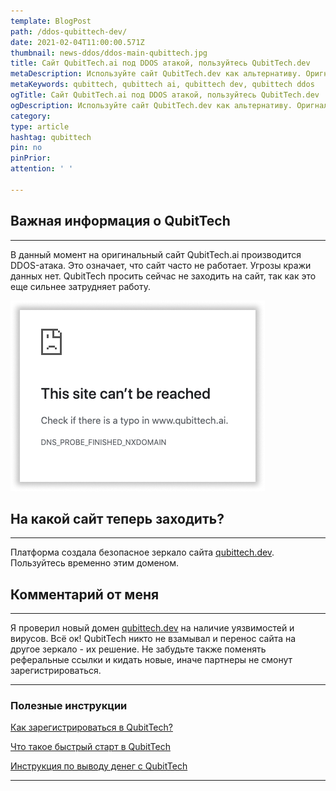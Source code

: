 ```yaml
---
template: BlogPost
path: /ddos-qubittech-dev/
date: 2021-02-04T11:00:00.571Z
thumbnail: news-ddos/ddos-main-qubittech.jpg
title: Сайт QubitTech.ai под DDOS атакой, пользуйтесь QubitTech.dev
metaDescription: Используйте сайт QubitTech.dev как альтернативу. Оригнальный домен QubitTech.ai находится под DDOS атакой и им не возможно воспользоваться
metaKeywords: qubittech, qubittech ai, qubittech dev, qubittech ddos
ogTitle: Сайт QubitTech.ai под DDOS атакой, пользуйтесь QubitTech.dev
ogDescription: Используйте сайт QubitTech.dev как альтернативу. Оригнальный домен QubitTech.ai находится под DDOS атакой и им не возможно воспользоваться
category:
type: article
hashtag: qubittech
pin: no
pinPrior:
attention: ' '

---
```

## Важная информация о QubitTech
***
В данный момент на оригинальный сайт QubitTech.ai производится DDOS-атака. Это означает, что сайт часто не работает. Угрозы кражи данных нет. QubitTech просить сейчас не заходить на сайт, так как это еще сильнее затрудняет работу.

![qubittech не доступен](qub-none.png)

## На какой сайт теперь заходить?
***
Платформа создала безопасное зеркало сайта [qubittech.dev](https://qubittech.dev/). Пользуйтесь временно этим доменом.

## Комментарий от меня
***
Я проверил новый домен [qubittech.dev](https://qubittech.dev/) на наличие уязвимостей и вирусов. Всё ок! QubitTech никто не взамывал и перенос сайта на другое зеркало - их решение. Не забудьте также поменять реферальные ссылки и кидать новые, иначе партнеры не смонут зарегистрироваться.

***
### Полезные инструкции
[Как зарегистрироваться в QubitTech?](https://pyromid.ru/registraciya-popolnenie-qubittech/)

[Что такое быстрый старт в QubitTech](https://pyromid.ru/bistriy-start-qubittech/)

[Инструкция по выводу денег с QubitTech](https://pyromid.ru/vivod-s-qubittech/)
***
